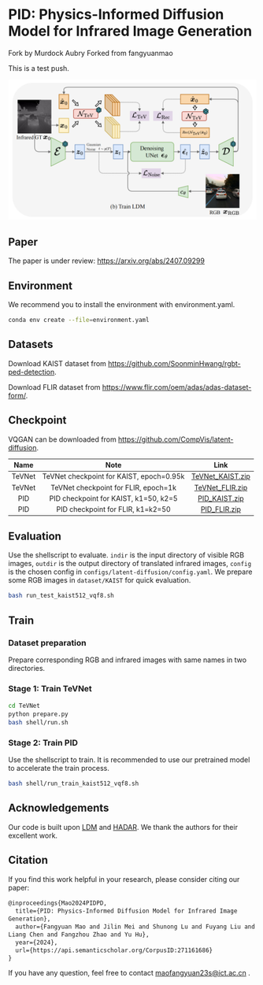 # PID: Physics-Informed Diffusion Model for Infrared Image Generation

Fork by Murdock Aubry
Forked from fangyuanmao

This is a test push.

<img src="PID.png" alt="PID" style="zoom:50%;" />

## Paper

The paper is under review: https://arxiv.org/abs/2407.09299

## Environment

We recommend you to install the environment with environment.yaml. 

```bash
conda env create --file=environment.yaml
```

## Datasets

Download KAIST dataset from https://github.com/SoonminHwang/rgbt-ped-detection.

Download FLIR dataset from https://www.flir.com/oem/adas/adas-dataset-form/.

## Checkpoint

VQGAN can be downloaded from https://github.com/CompVis/latent-diffusion.

|  Name  |                   Note                   |                             Link                             |
| :----: | :--------------------------------------: | :----------------------------------------------------------: |
| TeVNet | TeVNet checkpoint for KAIST, epoch=0.95k | [TeVNet_KAIST.zip](https://1drv.ms/u/s!AiBcDdKjVk0ubr49dgvt-R5s6jM?e=7hpRLS) |
| TeVNet |   TeVNet checkpoint for FLIR, epoch=1k   | [TeVNet_FLIR.zip](https://1drv.ms/u/s!AiBcDdKjVk0ubV_nT3EIDnzJ10Y?e=bQeXc4) |
|  PID   |  PID checkpoint for KAIST, k1=50, k2=5   | [PID_KAIST.zip](https://1drv.ms/u/s!AiBcDdKjVk0ub0BI3aQGHxxQf-g?e=6LlzBE) |
|  PID   |    PID checkpoint for FLIR, k1=k2=50     | [PID_FLIR.zip](https://1drv.ms/u/s!AiBcDdKjVk0ucJF2M7FwuVhJoiU?e=Hfm2B9) |

## Evaluation

Use the shellscript to evaluate. `indir` is the input directory of visible RGB images, `outdir` is the output directory of translated infrared images, `config` is the chosen config in `configs/latent-diffusion/config.yaml`.  We prepare some RGB images in `dataset/KAIST` for quick evaluation.

```sh
bash run_test_kaist512_vqf8.sh
```

## Train

### Dataset preparation

Prepare corresponding RGB and infrared images with same names in two directories.

### Stage 1: Train TeVNet

```bash
cd TeVNet
python prepare.py
bash shell/run.sh
```

### Stage 2: Train PID

Use the shellscript to train. It is recommended to use our pretrained model to accelerate the train process.

```bash
bash shell/run_train_kaist512_vqf8.sh
```

## Acknowledgements

Our code is built upon [LDM](https://github.com/CompVis/latent-diffusion) and [HADAR](https://github.com/FanglinBao/HADAR). We thank the authors for their excellent work.

## Citation

If you find this work helpful in your research, please consider citing our paper:

```
@inproceedings{Mao2024PIDPD,
  title={PID: Physics-Informed Diffusion Model for Infrared Image Generation},
  author={Fangyuan Mao and Jilin Mei and Shunong Lu and Fuyang Liu and Liang Chen and Fangzhou Zhao and Yu Hu},
  year={2024},
  url={https://api.semanticscholar.org/CorpusID:271161686}
}
```

If you have any question, feel free to contact maofangyuan23s@ict.ac.cn .
